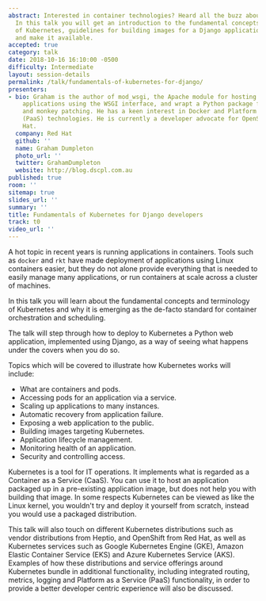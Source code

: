 ```yaml
---
abstract: Interested in container technologies? Heard all the buzz about Kubernetes?
  In this talk you will get an introduction to the fundamental concepts and terminology
  of Kubernetes, guidelines for building images for a Django application, deploy it
  and make it available.
accepted: true
category: talk
date: 2018-10-16 16:10:00 -0500
difficulty: Intermediate
layout: session-details
permalink: /talk/fundamentals-of-kubernetes-for-django/
presenters:
- bio: Graham is the author of mod_wsgi, the Apache module for hosting of Python web
    applications using the WSGI interface, and wrapt a Python package for decorators
    and monkey patching. He has a keen interest in Docker and Platform as a Service
    (PaaS) technologies. He is currently a developer advocate for OpenShift at Red
    Hat.
  company: Red Hat
  github: ''
  name: Graham Dumpleton
  photo_url: ''
  twitter: GrahamDumpleton
  website: http://blog.dscpl.com.au
published: true
room: ''
sitemap: true
slides_url: ''
summary: ''
title: Fundamentals of Kubernetes for Django developers
track: t0
video_url: ''
---
```


A hot topic in recent years is running applications in containers. Tools such as ``docker`` and ``rkt`` have made deployment of applications using Linux containers easier, but they do not alone provide everything that is needed to easily manage many applications, or run containers at scale across a cluster of machines.

In this talk you will learn about the fundamental concepts and terminology of Kubernetes and why it is emerging as the de-facto standard for container orchestration and scheduling.

The talk will step through how to deploy to Kubernetes a Python web application, implemented using Django, as a way of seeing what happens under the covers when you do so.

Topics which will be covered to illustrate how Kubernetes works will include:

* What are containers and pods.
* Accessing pods for an application via a service.
* Scaling up applications to many instances.
* Automatic recovery from application failure.
* Exposing a web application to the public.
* Building images targeting Kubernetes.
* Application lifecycle management.
* Monitoring health of an application.
* Security and controlling access.

Kubernetes is a tool for IT operations. It implements what is regarded as a Container as a Service (CaaS). You can use it to host an application packaged up in a pre-existing application image, but does not help you with building that image. In some respects Kubernetes can be viewed as like the Linux kernel, you wouldn't try and deploy it yourself from scratch, instead you would use a packaged distribution.

This talk will also touch on different Kubernetes distributions such as vendor distributions from Heptio, and OpenShift from Red Hat, as well as Kubernetes services such as Google Kubernetes Engine (GKE), Amazon Elastic Container Service (EKS) and Azure Kubernetes Service (AKS). Examples of how these distributions and service offerings around Kubernetes bundle in additional functionality, including integrated routing, metrics, logging and Platform as a Service (PaaS) functionality, in order to provide a better developer centric experience will also be discussed.